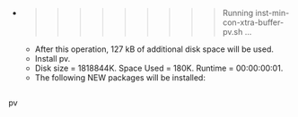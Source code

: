 * >>>>>>>>> Running inst-min-con-xtra-buffer-pv.sh ...
  * After this operation, 127 kB of additional disk space will be used.
  * Install pv.
  * Disk size = 1818844K. Space Used = 180K. Runtime = 00:00:00:01.
  * The following NEW packages will be installed:
  ```bash
pv
  ```
